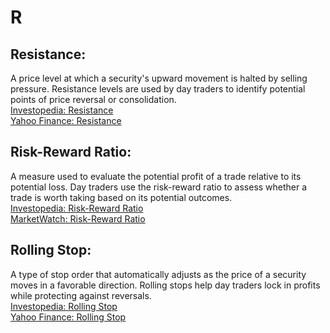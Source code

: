 # R

## Resistance:
A price level at which a security's upward movement is halted by selling pressure. Resistance levels are used by day traders to identify potential points of price reversal or consolidation.  
[Investopedia: Resistance](https://www.investopedia.com/terms/r/resistance.asp)  
[Yahoo Finance: Resistance](https://finance.yahoo.com/)

## Risk-Reward Ratio:
A measure used to evaluate the potential profit of a trade relative to its potential loss. Day traders use the risk-reward ratio to assess whether a trade is worth taking based on its potential outcomes.  
[Investopedia: Risk-Reward Ratio](https://www.investopedia.com/terms/r/riskrewardratio.asp)  
[MarketWatch: Risk-Reward Ratio](https://www.marketwatch.com/)

## Rolling Stop:
A type of stop order that automatically adjusts as the price of a security moves in a favorable direction. Rolling stops help day traders lock in profits while protecting against reversals.  
[Investopedia: Rolling Stop](https://www.investopedia.com/terms/r/rolling-stop.asp)  
[Yahoo Finance: Rolling Stop](https://finance.yahoo.com/)